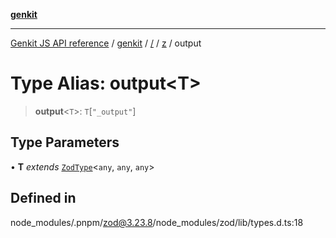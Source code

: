 [**genkit**](../../../README.md)

***

[Genkit JS API reference](../../../../README.md) / [genkit](../../../README.md) / [/](../../../README.md) / [z](../README.md) / output

# Type Alias: output\<T\>

> **output**\<`T`\>: `T`\[`"_output"`\]

## Type Parameters

• **T** *extends* [`ZodType`](../classes/ZodType.md)\<`any`, `any`, `any`\>

## Defined in

node\_modules/.pnpm/zod@3.23.8/node\_modules/zod/lib/types.d.ts:18
